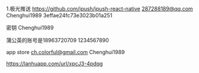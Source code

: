 1.极光推送
https://github.com/jpush/jpush-react-native
287288189@qq.com
Chenghui1989
3effae24fc73e3023b01a251

密钥
Chenghui1989

蒲公英的账号是18963720709  1234567890

app store
ch.colorful@gmail.com 
Chenghui1989


https://lanhuapp.com/url/xpcJ3-4pdqg